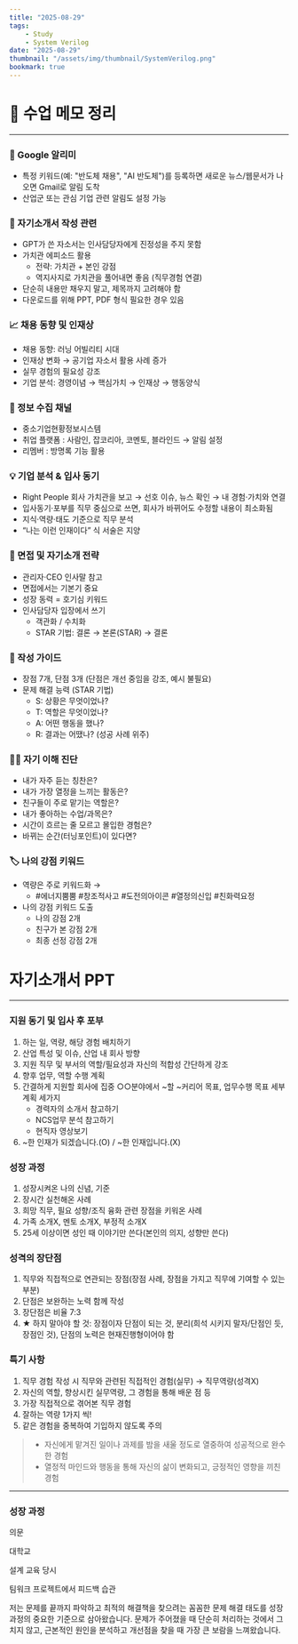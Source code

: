 ```yaml
---
title: "2025-08-29"
tags:
    - Study
    - System Verilog
date: "2025-08-29"
thumbnail: "/assets/img/thumbnail/SystemVerilog.png"
bookmark: true
---
```


# 📌 수업 메모 정리
---
### 🔔 Google 알리미
- 특정 키워드(예: "반도체 채용", "AI 반도체")를 등록하면 새로운 뉴스/웹문서가 나오면 Gmail로 알림 도착
- 산업군 또는 관심 기업 관련 알림도 설정 가능

### 📝 자기소개서 작성 관련
- GPT가 쓴 자소서는 인사담당자에게 진정성을 주지 못함
- 가치관 에피소드 활용
    - 전략: 가치관 + 본인 강점
    - 역지사지로 가치관을 풀어내면 좋음 (직무경험 연결)
- 단순히 내용만 채우지 말고, 제목까지 고려해야 함
- 다운로드를 위해 PPT, PDF 형식 필요한 경우 있음

### 📈 채용 동향 및 인재상
- 채용 동향: 러닝 어빌리티 시대
- 인재상 변화 → 공기업 자소서 활용 사례 증가
- 실무 경험의 필요성 강조
- 기업 분석: 경영이념 → 핵심가치 → 인재상 → 행동양식

### 🔎 정보 수집 채널
- 중소기업현황정보시스템
- 취업 플랫폼 : 사람인, 잡코리아, 코멘토, 블라인드 → 알림 설정
- 리멤버 : 방명록 기능 활용

### 💡 기업 분석 & 입사 동기
- Right People 회사 가치관을 보고 → 선호 이슈, 뉴스 확인 → 내 경험·가치와 연결
- 입사동기·포부를 직무 중심으로 쓰면, 회사가 바뀌어도 수정할 내용이 최소화됨
- 지식·역량·태도 기준으로 직무 분석
- “나는 이런 인재이다” 식 서술은 지양

### 👔 면접 및 자기소개 전략
- 관리자·CEO 인사말 참고
- 면접에서는 기본기 중요
- 성장 동력 = 호기심 키워드
- 인사담당자 입장에서 쓰기
    - 객관화 / 수치화
    - STAR 기법: 결론 → 본론(STAR) → 결론

### 🧰 작성 가이드
- 장점 7개, 단점 3개 (단점은 개선 중임을 강조, 예시 불필요)
- 문제 해결 능력 (STAR 기법)
    - S: 상황은 무엇이었나?
    - T: 역할은 무엇이었나?
    - A: 어떤 행동을 했나?
    - R: 결과는 어땠나? (성공 사례 위주)

### 🙋‍♂️ 자기 이해 진단
- 내가 자주 듣는 칭찬은?
- 내가 가장 열정을 느끼는 활동은?
- 친구들이 주로 맡기는 역할은?
- 내가 좋아하는 수업/과목은?
- 시간이 흐르는 줄 모르고 몰입한 경험은?
- 바뀌는 순간(터닝포인트)이 있다면?

### 🏷️ 나의 강점 키워드
- 역량은 주로 키워드화 →
    - #에너지뿜뿜 #창조적사고 #도전의아이콘 #열정의신입 #친화력요정
- 나의 강점 키워드 도출
    - 나의 강점 2개
    - 친구가 본 강점 2개
    - 최종 선정 강점 2개

# 자기소개서 PPT
---
### 지원 동기 및 입사 후 포부
1. 하는 일, 역량, 해당 경험 배치하기
2. 산업 특성 및 이슈, 산업 내 회사 방향
3. 지원 직무 및 부서의 역할/필요성과 자신의 적합성 간단하게 강조
4. 향후 업무, 역할 수행 계획
5. 간결하게 지원할 회사에 집중 ○○분야에서 ~할 ~커리어 목표, 업무수행 목표 세부계획 세가지
    - 경력자의 소개서 참고하기
    - NCS업무 분석 참고하기
    - 현직자 영상보기
6. ~한 인재가 되겠습니다.(O) / ~한 인재입니다.(X)

### 성장 과정
1. 성장시켜온 나의 신념, 기준
2. 장시간 실천해온 사례
3. 희망 직무, 필요 성향/조직 융화 관련 장점을 키워온 사례
4. 가족 소개X, 멘토 소개X, 부정적 소개X
5. 25세 이상이면 성인 때 이야기만 쓴다(본인의 의지, 성향만 쓴다)

### 성격의 장단점
1. 직무와 직접적으로 연관되는 장점(장점 사례, 장점을 가지고 직무에 기여할 수 있는 부분)
2. 단점은 보완하는 노력 함께 작성
3. 장단점은 비율 7:3
4. ★ 하지 말아야 할 것: 장점이자 단점이 되는 것, 분리(희석 시키지 말자/단점인 듯, 장점인 것), 단점의 노력은 현재진행형이어야 함

### 특기 사항
1. 직무 경험 작성 시 직무와 관련된 직접적인 경험(실무) → 직무역량(성격X)
2. 자신의 역할, 향상시킨 실무역량, 그 경험을 통해 배운 점 등
3. 가장 직접적으로 겪어본 직무 경험
4. 잘하는 역량 1가지 씩!
5. 같은 경험을 중복하여 기입하지 않도록 주의

> - 자신에게 맡겨진 일이나 과제를 밤을 새울 정도로 열중하여 성공적으로 완수한 경험
> - 열정적 마인드와 행동을 통해 자신의 삶이 변화되고, 긍정적인 영향을 끼친 경험



---
### 성장 과정
의문

대학교

설계 교육 당시 

팀워크 프로젝트에서 피드백 습관

저는 문제를 끝까지 파악하고 최적의 해결책을 찾으려는 꼼꼼한 문제 해결 태도를 성장 과정의 중요한 기준으로 삼아왔습니다. 문제가 주어졌을 때 단순히 처리하는 것에서 그치지 않고, 근본적인 원인을 분석하고 개선점을 찾을 때 가장 큰 보람을 느껴왔습니다.


